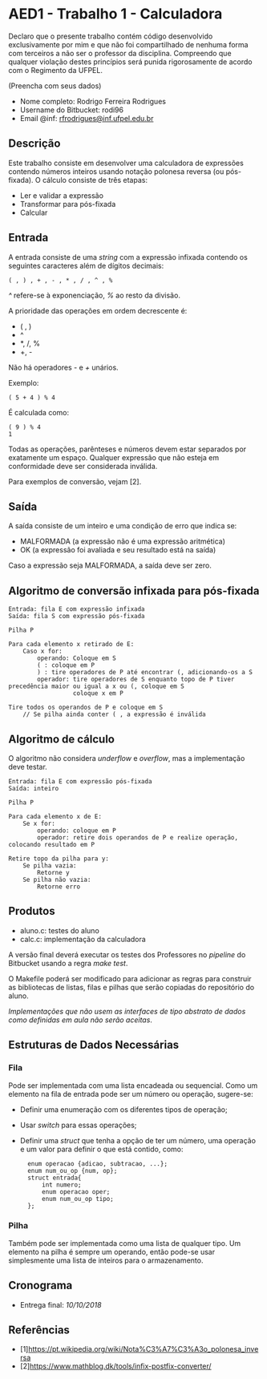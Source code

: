 # AED1 - Trabalho 1 - Calculadora

Declaro que o presente trabalho contém código desenvolvido exclusivamente por mim e que não foi compartilhado de nenhuma forma com terceiros a não ser o professor da disciplina. Compreendo que qualquer violação destes princípios será punida rigorosamente de acordo com o Regimento da UFPEL.

(Preencha com seus dados)

- Nome completo: Rodrigo Ferreira Rodrigues
- Username do Bitbucket: rodi96
- Email @inf: rfrodrigues@inf.ufpel.edu.br


## Descrição 

Este trabalho consiste em desenvolver uma calculadora de expressões contendo números inteiros usando notação polonesa reversa (ou pós-fixada). O cálculo consiste de três etapas: 

- Ler e validar a expressão
- Transformar para pós-fixada 
- Calcular


## Entrada

A entrada consiste de uma _string_ com a expressão infixada contendo os seguintes caracteres além de dígitos decimais: 

    ( , ) , + , - , * , / , ^ , %

_^_ refere-se à exponenciação, _%_ ao resto da divisão.

A prioridade das operações em ordem decrescente é:

- ( , )
- ^
- *, /, %
- +, -

Não há operadores _-_ e _+_ unários.

Exemplo: 

    ( 5 + 4 ) % 4

É calculada como:

    ( 9 ) % 4
    1

Todas as operações, parênteses e números devem estar separados por exatamente um espaço. Qualquer expressão que não esteja em conformidade deve ser considerada inválida.

Para exemplos de conversão, vejam [2]. 

## Saída

A saída consiste de um inteiro e uma condição de erro que indica se:

- MALFORMADA (a expressão não é uma expressão aritmética)
- OK (a expressão foi avaliada e seu resultado está na saída)

Caso a expressão seja MALFORMADA, a saída deve ser zero.

## Algoritmo de conversão infixada para pós-fixada

    Entrada: fila E com expressão infixada
    Saída: fila S com expressão pós-fixada

    Pilha P

    Para cada elemento x retirado de E:
        Caso x for:
            operando: Coloque em S
            ( : coloque em P
            ) : tire operadores de P até encontrar (, adicionando-os a S
            operador: tire operadores de S enquanto topo de P tiver precedência maior ou igual a x ou (, coloque em S
                      coloque x em P

    Tire todos os operandos de P e coloque em S
        // Se pilha ainda conter ( , a expressão é inválida


## Algoritmo de cálculo

O algoritmo não considera _underflow_ e _overflow_, mas a implementação deve testar.


    Entrada: fila E com expressão pós-fixada
    Saída: inteiro

    Pilha P

    Para cada elemento x de E:
        Se x for:
            operando: coloque em P
            operador: retire dois operandos de P e realize operação, colocando resultado em P

    Retire topo da pilha para y:
        Se pilha vazia:
            Retorne y
        Se pilha não vazia:
            Retorne erro


## Produtos

- aluno.c: testes do aluno
- calc.c: implementação da calculadora

A versão final deverá executar os testes dos Professores no _pipeline_ do Bitbucket usando a regra _make test_. 

O Makefile poderá ser modificado para adicionar as regras para construir as bibliotecas de listas, filas e pilhas que serão copiadas do repositório do aluno. 

*Implementações que não usem as interfaces de tipo abstrato de dados como definidas em aula não serão aceitas*.


## Estruturas de Dados Necessárias

### Fila

Pode ser implementada com uma lista encadeada ou sequencial. Como um elemento na fila de entrada pode ser um número ou operação, sugere-se:

- Definir uma enumeração com os diferentes tipos de operação;
- Usar _switch_ para essas operações;
- Definir uma _struct_ que tenha a opção de ter um número, uma operação e um valor para definir o que está contido, como:


        enum operacao {adicao, subtracao, ...};
        enum num_ou_op {num, op};
        struct entrada{
            int numero;
            enum operacao oper;
            enum num_ou_op tipo;
        };

### Pilha

Também pode ser implementada como uma lista de qualquer tipo. Um elemento na pilha é sempre um operando, então pode-se usar simplesmente uma lista de inteiros para o armazenamento.


## Cronograma

- Entrega final: _10/10/2018_


## Referências

- [1]https://pt.wikipedia.org/wiki/Nota%C3%A7%C3%A3o_polonesa_inversa
- [2]https://www.mathblog.dk/tools/infix-postfix-converter/

